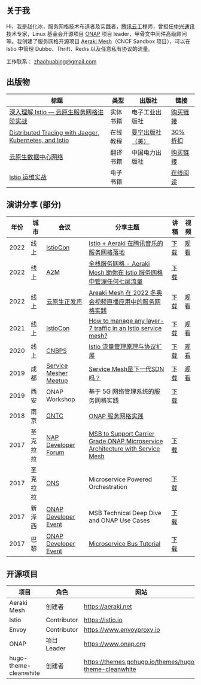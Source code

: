 ## 关于我
Hi，我是赵化冰，服务网格技术布道者及实践者，[腾讯云](https://cloud.tencent.com/product/tcm)工程师，曾担任[中兴通讯](https://www.zte.com.cn/)技术专家，Linux 基金会开源项目 [ONAP](https://www.onap.org/) 项目 leader，甲骨文中间件高级顾问等。我创建了服务网格开源项目 [Aeraki Mesh](https://aeraki.net)（CNCF Sandbox 项目），可以在 Istio 中管理 Dubbo、Thrift、Redis 以及任意私有协议的流量。

工作联系： zhaohuabing@gmail.com

## 出版物
| 标题       |类型        |出版社   |链接        |
| ----------- |----------- |----------- |----------- |
|[深入理解 Istio — 云原生服务网格进阶实战](https://www.zhaohuabing.com/post/2021-08-26-istio-handbook/)|实体书籍|电子工业出版社|[购买链接](https://item.jd.com/13200745.html)|
|[Distributed Tracing with Jaeger, Kubernetes, and Istio](https://www.zhaohuabing.com/post/2021-09-08-distributed-tracing-with-jaeger-kubernetes-and-istio/)|在线教程|[曼宁出版社（美）](https://www.manning.com/)|[30% 折扣](https://www.manning.com/liveprojectseries/distributed-tracing-ser)|
|[云原生数据中心网络](https://zhaohuabing.com/post/2021-08-27-cloud-native-data-center)|翻译书籍|中国电力出版社|[购买链接](https://item.jd.com/12929975.html)|
|[Istio 运维实战](http://localhost:1313/post/2021-10-08-istio-operation-bible/)|电子书籍||[在线阅读](https://istio-operation-bible.aeraki.net/)|


## 演讲分享 (部分)
|年份          |城市        |会议         | 分享主题    |讲稿         |视频       |
| ----------- |----------- |----------- |----------- |----------- |----------- |
|2022|线上|[IstioCon](https://events.istio.io/istiocon-2022)|[Istio + Aeraki 在腾讯音乐的服务网格落地](https://events.istio.io/istiocon-2022/sessions/tencent-music-aeraki/)|[下载](/slides/tencent-music-service-mesh-practice-with-istio-and-aeraki.pdf)|[观看](https://www.youtube.com/watch?v=6t_yPsq4Pi4)|
|2022|线上|[A2M](https://a2m.msup.com.cn/course?aid=2699&cid=15382)|[全栈服务网格 - Aeraki Mesh 助你在 Istio 服务网格中管理任何七层流量](https://a2m.msup.com.cn/course?aid=2699&cid=15382)|[下载](/slides/full-stack-service-mesh-a2m-20220422.pdf)||
|2022|线上|[云原生正发声](https://cloud.tencent.com/developer/salon/live-1403)| [Areaki Mesh 在 2022 冬奥会视频直播应用中的服务网格实践](https://mp.weixin.qq.com/s/zp9q99mGyH2VD9Dij2owWg) | [下载](http://localhost:1313/img/2022-03-30-aeraki-mesh-winter-olympics-practice/slides.pdf)|[观看](https://youtu.be/uXxatQTKzW8)|
|2021|线上|[IstioCon](https://events.istio.io/istiocon-2021/)| [How to manage any layer-7 traffic in an Istio service mesh?](https://events.istio.io/istiocon-2021/sessions/how-to-manage-any-layer-7-traffic-in-an-istio-service-mesh/) | [下载](/slides/how-to-manage-any-layer-7-traffic-in-istio.pdf)|[观看](https://www.youtube.com/watch?v=sBS4utF68d8)|
|2020|线上|[CNBPS](https://www.cnbpa.org/)|[Istio 流量管理原理与协议扩展](https://cloud.tencent.com/developer/article/1723804)|[下载](/slides/cnbps2020-istio-aeraki.pdf)|[观看](https://www.youtube.com/watch?v=lB5d4qbZqzU)|
|2019|成都|[Service Mesher Meetup](https://cloudnative.to/blog/service-mesh-meetup-chengdu-20191028/)|[Service Mesh是下一代SDN吗？](https://cloudnative.to/blog/service-mesh-meetup-chengdu-20191028/)|[下载](/slides/what-can-service-mesh-learn-from-sdn-servicemesher-meetup-20191026.pdf)|[观看](https://youtu.be/nGkxp-2OsKg)|
|2019|西安|ONAP Workshop|基于 5G 网络管理系统的服务网格实践|[下载](/slides/service-mesh-practice-with-5g-management-system-lfn.pdf)|
|2018|南京|[GNTC](https://www.bagevent.com/event/1624048?aId=)|[ONAP 服务网格实践](https://www.sdnlab.com/22596.html)|
|2017|圣克拉拉|[NAP Developer Forum](https://wiki.onap.org/display/DW/ONAP+Beijing+Release+Developer+Forum%2C+Dec.+11-13%2C+2017%2C+Santa+Clara%2C+CA+US)|[MSB to Support Carrier Grade ONAP Microservice Architecture with Service Mesh](https://onapbeijing2017.sched.com/event/D5q2)|[下载](https://wiki.onap.org/display/DW/MSB+Service+Mesh+Planning?preview=%2F20873876%2F20873874%2FMSB+to+Support+Carrier+Grade+ONAP+Microservice+Architecture+with+Service+Mesh.pdf)|
|2017|圣克拉拉|[ONS](https://wiki.onap.org/display/DW/ONAP@ONS2017)|Microservice Powered Orchestration|[下载](https://wiki.onap.org/display/DW/ONAP@ONS2017?preview=%2F3245268%2F3245309%2FMicroservice+Powered+Orchestration+Architecture.pdf)|
|2017|新泽西|[ONAP Developer Event](https://wiki.onap.org/display/DW/ONAP+Project+Developer+Event%3A+May+2+-+5%2C+2017%2C+Middletown%2C+NJ%2C+USA)|MSB Technical Deep Dive and ONAP Use Cases|[下载](https://www.slideshare.net/HuabingZhao/msb-depp-dive/)|
|2017|巴黎|[ONAP Developer Event](https://wiki.onap.org/display/DW/ONAP+Developer+Event+September+25-28%2C+2017%2C+Paris-Saclay%2C+France)|[Microservice Bus Tutorial](https://wiki.onap.org/display/DW/September+26-28+Topics#September2628Topics-M2)|[下载](https://www.slideshare.net/HuabingZhao/microservice-bus-tutorial)|

## 开源项目
|项目         |角色        |  网站   | GitHub     |
| ----------- |----------- |----------- |----------- |
| Aeraki Mesh | 创建者    | https://aeraki.net  | http://github.com/aeraki-mesh |
| Istio       | Contributor| https://istio.io    | https://github.com/istio/istio|
| Envoy       | Contributor| https://www.envoyproxy.io |https://github.com/envoyproxy/envoy|
| ONAP        | 项目 Leader        | https://www.onap.org||
| hugo-theme-cleanwhite | 创建者    | https://themes.gohugo.io/themes/hugo-theme-cleanwhite  | https://github.com/zhaohuabing/hugo-theme-cleanwhite |
